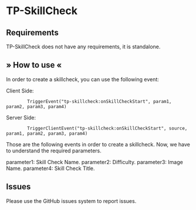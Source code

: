 # TP-SkillCheck

## Requirements

TP-SkillCheck does not have any requirements, it is standalone.


## » How to use «

In order to create a skillcheck, you can use the following event:

Client Side:

            TriggerEvent("tp-skillcheck:onSkillCheckStart", param1, param2, param3, param4)

Server Side:

            TriggerClientEvent("tp-skillcheck:onSkillCheckStart", source, param1, param2, param3, param4)
            

Those are the following events in order to create a skillcheck. 
Now, we have to understand the required parameters.

parameter1: Skill Check Name.
parameter2: Difficulty.
parameter3: Image Name.
parameter4: Skill Check Title.
            

## Issues

Please use the GitHub issues system to report issues.
